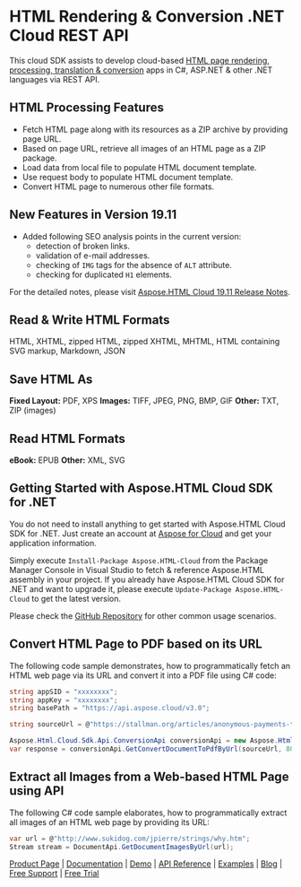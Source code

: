 # HTML Rendering & Conversion .NET Cloud REST API

This cloud SDK assists to develop cloud-based [HTML page rendering, processing, translation & conversion](https://products.aspose.cloud/html/net) apps in C#, ASP.NET & other .NET languages via REST API.

## HTML Processing Features

- Fetch HTML page along with its resources as a ZIP archive by providing page URL.
- Based on page URL, retrieve all images of an HTML page as a ZIP package.
- Load data from local file to populate HTML document template.
- Use request body to populate HTML document template.
- Convert HTML page to numerous other file formats.

## New Features in Version 19.11

- Added following SEO analysis points in the current version:
  - detection of broken links.
  - validation of e-mail addresses.
  - checking of `IMG` tags for the absence of `ALT` attribute.
  - checking for duplicated `H1` elements.

For the detailed notes, please visit [Aspose.HTML Cloud 19.11 Release Notes](https://docs.aspose.cloud/display/htmlcloud/Aspose.HTML+Cloud+19.11+Release+Notes).

## Read & Write HTML Formats

HTML, XHTML, zipped HTML, zipped XHTML, MHTML, HTML containing SVG markup, Markdown, JSON

## Save HTML As

**Fixed Layout:** PDF, XPS
**Images:** TIFF, JPEG, PNG, BMP, GIF
**Other:** TXT, ZIP (images)

## Read HTML Formats
**eBook:** EPUB
**Other:** XML, SVG

## Getting Started with Aspose.HTML Cloud SDK for .NET

You do not need to install anything to get started with Aspose.HTML Cloud SDK for .NET. Just create an account at [Aspose for Cloud](https://dashboard.aspose.cloud/#/apps) and get your application information.

Simply execute `Install-Package Aspose.HTML-Cloud` from the Package Manager Console in Visual Studio to fetch & reference Aspose.HTML assembly in your project. If you already have Aspose.HTML Cloud SDK for .NET and want to upgrade it, please execute `Update-Package Aspose.HTML-Cloud` to get the latest version.

Please check the [GitHub Repository](https://github.com/aspose-html-cloud/aspose-html-cloud-dotnet) for other common usage scenarios.

## Convert HTML Page to PDF based on its URL

The following code sample demonstrates, how to programmatically fetch an HTML web page via its URL and convert it into a PDF file using C# code:

```csharp
string appSID = "xxxxxxxx";
string appKey = "xxxxxxxx";
string basePath = "https://api.aspose.cloud/v3.0";

string sourceUrl = @"https://stallman.org/articles/anonymous-payments-thru-phones.html";

Aspose.Html.Cloud.Sdk.Api.ConversionApi conversionApi = new Aspose.Html.Cloud.Sdk.Api.ConversionApi(appKey, appSID, basePath);
var response = conversionApi.GetConvertDocumentToPdfByUrl(sourceUrl, 800, 1200);
```

## Extract all Images from a Web-based HTML Page using API

The following C# code sample elaborates, how to programmatically extract all images of an HTML web page by providing its URL:

```csharp
var url = @"http://www.sukidog.com/jpierre/strings/why.htm";
Stream stream = DocumentApi.GetDocumentImagesByUrl(url);
```

[Product Page](https://products.aspose.cloud/html/net) | [Documentation](https://docs.aspose.cloud/display/htmlcloud/Home) | [Demo](https://products.aspose.app/html/family) | [API Reference](https://apireference.aspose.cloud/html/) | [Examples](https://github.com/aspose-html-cloud/aspose-html-cloud-dotnet) | [Blog](https://blog.aspose.cloud/category/html/) | [Free Support](https://forum.aspose.cloud/c/html) | [Free Trial](https://dashboard.aspose.cloud/#/apps)
